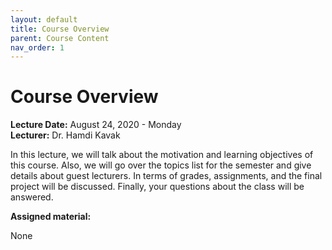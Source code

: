```yaml
---
layout: default
title: Course Overview
parent: Course Content
nav_order: 1
---
```


# Course Overview

**Lecture Date:** August 24, 2020 - Monday  
**Lecturer:** Dr. Hamdi Kavak  

In this lecture, we will talk about the motivation and learning objectives of this course. Also, we will go over the topics list for the semester and give details about guest lecturers. In terms of grades, assignments, and the final project will be discussed. Finally, your questions about the class will be answered.

**Assigned material:**  

None  
